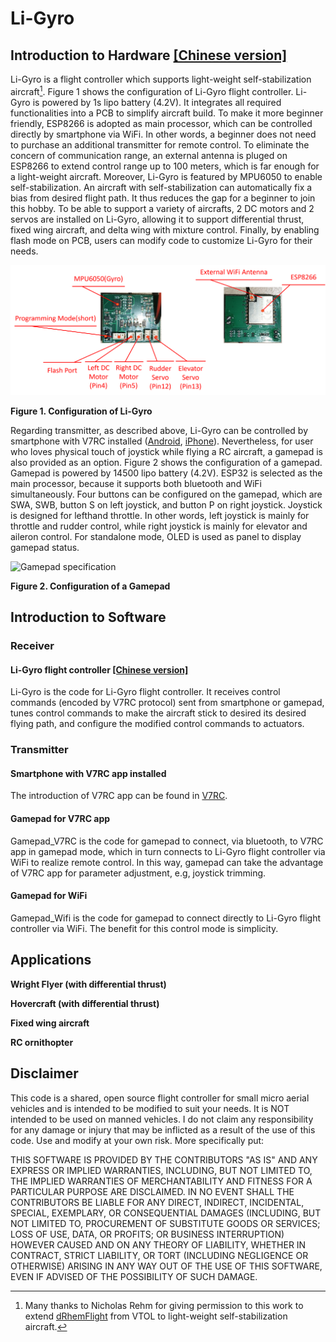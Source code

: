 # Li-Gyro
## Introduction to Hardware [[Chinese version]](https://github.com/ChihChuanCheng/Li-Gyro/blob/main/Li-Gyro[cn].pdf)
Li-Gyro is a flight controller which supports light-weight self-stabilization aircraft[^1]. Figure 1 shows the configuration of Li-Gyro flight controller. Li-Gyro is powered by 1s lipo battery (4.2V). It integrates all required functionalities into a PCB to simplify aircraft build. To make it more beginner friendly, ESP8266 is adopted as main processor, which can be controlled directly by smartphone via WiFi. In other words, a beginner does not need to purchase an additional transmitter for remote control. To eliminate the concern of communication range, an external antenna is pluged on ESP8266 to extend control range up to 100 meters, which is far enough for a light-weight aircraft. Moreover, Li-Gyro is featured by MPU6050 to enable self-stabilization. An aircraft with self-stabilization can automatically fix a bias from desired flight path. It thus reduces the gap for a beginner to join this hobby. To be able to support a variety of aircrafts, 2 DC motors and 2 servos are installed on Li-Gyro, allowing it to support differential thrust, fixed wing aircraft, and delta wing with mixture control. Finally, by enabling flash mode on PCB, users can modify code to customize Li-Gyro for their needs. 

[^1]: Many thanks to Nicholas Rehm for giving permission to this work to extend [dRhemFlight](https://github.com/nickrehm/dRehmFlight) from VTOL to light-weight self-stabilization aircraft.

![Li-Gyro specification](https://github.com/ChihChuanCheng/Li-Gyro/blob/main/Li-GyroFlightController[en].png)

**Figure 1. Configuration of Li-Gyro**

Regarding transmitter, as described above, Li-Gyro can be controlled by smartphone with V7RC installed ([Android](https://play.google.com/store/apps/details?id=com.v7idea.v7rcliteandroidsdkversion&hl=zh_TW&gl=US), [iPhone](https://apps.apple.com/tw/app/v7rc/id1390983964)). Nevertheless, for user who loves physical touch of joystick while flying a RC aircraft, a gamepad is also provided as an option. Figure 2 shows the configuration of a gamepad. Gamepad is powered by 14500 lipo battery (4.2V). ESP32 is selected as the main processor, because it supports both bluetooth and WiFi simultaneously. Four buttons can be configured on the gamepad, which are SWA, SWB, button S on left joystick, and button P on right joystick. Joystick is designed for lefthand throttle. In other words, left joystick is mainly for throttle and rudder control, while right joystick is mainly for elevator and aileron control. For standalone mode, OLED is used as panel to display gamepad status.

![Gamepad specification](https://github.com/ChihChuanCheng/Li-Gyro/blob/main/Gamepad[en].png)

**Figure 2. Configuration of a Gamepad**

## Introduction to Software
### Receiver
#### Li-Gyro flight controller [[Chinese version]](https://github.com/ChihChuanCheng/Li-Gyro/blob/main/Li-Gyro/Li-Gyro[Code][cn].pdf)
Li-Gyro is the code for Li-Gyro flight controller. It receives control commands (encoded by V7RC protocol) sent from smartphone or gamepad, tunes control commands to make the aircraft stick to desired its desired flying path, and configure the modified control commands to actuators.
### Transmitter
#### Smartphone with V7RC app installed
The introduction of V7RC app can be found in [V7RC](https://hackmd.io/@accomdemy/v7rc).
#### Gamepad for V7RC app
Gamepad_V7RC is the code for gamepad to connect, via bluetooth, to V7RC app in gamepad mode, which in turn connects to Li-Gyro flight controller via WiFi to realize remote control. In this way, gamepad can take the advantage of V7RC app for parameter adjustment, e.g, joystick trimming.
#### Gamepad for WiFi
Gamepad_Wifi is the code for gamepad to connect directly to Li-Gyro flight controller via WiFi. The benefit for this control mode is simplicity.

## Applications
**Wright Flyer (with differential thrust)**

**Hovercraft (with differential thrust)**

**Fixed wing aircraft**

**RC ornithopter**

## Disclaimer
This code is a shared, open source flight controller for small micro aerial vehicles and is intended to be modified to suit your needs. It is NOT intended to be used on manned vehicles. I do not claim any responsibility for any damage or injury that may be inflicted as a result of the use of this code. Use and modify at your own risk. More specifically put:

THIS SOFTWARE IS PROVIDED BY THE CONTRIBUTORS "AS IS" AND ANY EXPRESS OR IMPLIED WARRANTIES, INCLUDING, BUT NOT LIMITED TO, THE IMPLIED WARRANTIES OF MERCHANTABILITY AND FITNESS FOR A PARTICULAR PURPOSE ARE DISCLAIMED. IN NO EVENT SHALL THE CONTRIBUTORS BE LIABLE FOR ANY DIRECT, INDIRECT, INCIDENTAL, SPECIAL, EXEMPLARY, OR CONSEQUENTIAL DAMAGES (INCLUDING, BUT NOT LIMITED TO, PROCUREMENT OF SUBSTITUTE GOODS OR SERVICES; LOSS OF USE, DATA, OR PROFITS; OR BUSINESS INTERRUPTION) HOWEVER CAUSED AND ON ANY THEORY OF LIABILITY, WHETHER IN CONTRACT, STRICT LIABILITY, OR TORT (INCLUDING NEGLIGENCE OR OTHERWISE) ARISING IN ANY WAY OUT OF THE USE OF THIS SOFTWARE, EVEN IF ADVISED OF THE POSSIBILITY OF SUCH DAMAGE.

